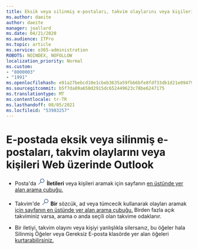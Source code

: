 ```yaml
---
title: Eksik veya silinmiş e-postaları, takvim olaylarını veya kişileri bulma ve kurtarma
ms.author: daeite
author: daeite
manager: joallard
ms.date: 04/21/2020
ms.audience: ITPro
ms.topic: article
ms.service: o365-administration
ROBOTS: NOINDEX, NOFOLLOW
localization_priority: Normal
ms.custom:
- "8000003"
- "1991"
ms.openlocfilehash: e91a27bebcd10e1cbeb3635a59fbb6bfe8fdf33db1d21e094794fc82d9f0e608
ms.sourcegitcommit: b5f7da89a650d2915dc652449623c78be6247175
ms.translationtype: MT
ms.contentlocale: tr-TR
ms.lasthandoff: 08/05/2021
ms.locfileid: "53983257"
---
```

# <a name="find-and-recover-missing-or-deleted-email-calendar-events-or-contacts-in-outlook-on-the-web"></a>E-postada eksik veya silinmiş e-postaları, takvim olaylarını veya kişileri Web üzerinde Outlook

- Posta'da <img src='data:image/png;base64,iVBORw0KGgoAAAANSUhEUgAAABUAAAAVBAMAAABbObilAAAAKlBMVEX///+WqL7l6u8vUn8iR3azwNDCzNlObJFAYIkDLWNeeZuks8d7ka1thaRtSbf+AAAAS0lEQVQI12MgFjAdmVkKY6csYxK5AGUbAqWsIUzGBiARAmGzCwAJlgQwmyMARiDEEeoxzWEyQZivLAS3l8kQ4RplkDF4hRkWEvQSABbdDSdqA/J0AAAAAElFTkSuQmCC' />
 **İletileri** veya kişileri aramak için sayfanın [en üstünde yer alan arama çubuğu.](https://support.office.com/article/b27e5eb7-3255-4c61-bf16-1c6a16bc2e6b)

- Takvim'de <img src='data:image/png;base64,iVBORw0KGgoAAAANSUhEUgAAABUAAAAVBAMAAABbObilAAAAKlBMVEX///+WqL7l6u8vUn8iR3azwNDCzNlObJFAYIkDLWNeeZuks8d7ka1thaRtSbf+AAAAS0lEQVQI12MgFjAdmVkKY6csYxK5AGUbAqWsIUzGBiARAmGzCwAJlgQwmyMARiDEEeoxzWEyQZivLAS3l8kQ4RplkDF4hRkWEvQSABbdDSdqA/J0AAAAAElFTkSuQmCC' />
 **Bir** sözcük, ad veya tümcecik kullanarak olayları aramak [için sayfanın en üstünde yer alan arama çubuğu.](https://support.office.com/article/d587aaec-fb2c-4f6f-aee1-0df1fc591477) Birden fazla açık takviminiz varsa, arama o anda seçili olan takvime odaklanır.

- Bir iletiyi, takvim olayını veya kişiyi yanlışlıkla silersanız, bu öğeler hala Silinmiş Öğeler veya Gereksiz E-posta klasörde yer alan öğeleri [kurtarabilirsiniz.](https://support.office.com/article/a8ca78ac-4721-4066-95dd-571842e9fb11)